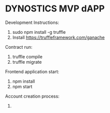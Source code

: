 # DYNOSTICS MVP dAPP

Development Instructions:
 
 1) sudo npm install -g truffle
 3) Install https://truffleframework.com/ganache
 
 
Contract run:

 1) truffle compile
 2) truffle migrate
 
Frontend application start:

 1) npm install
 2) npm start

Account creation process:

 1) 
